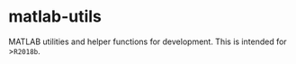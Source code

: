 # matlab-utils
MATLAB utilities and helper functions for development. This is intended for >`R2018b`.
